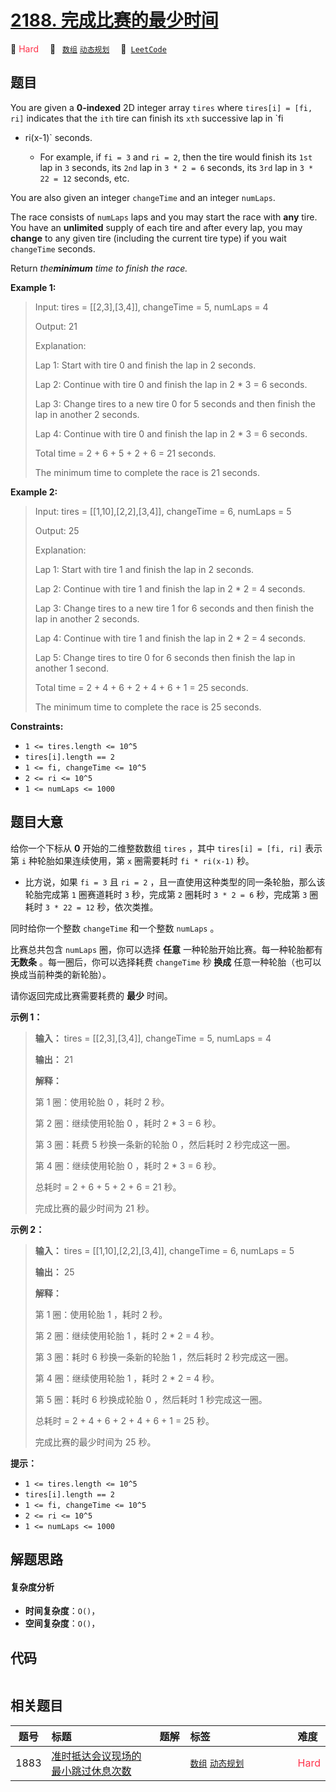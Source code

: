 # [2188. 完成比赛的最少时间](https://leetcode.com/problems/minimum-time-to-finish-the-race)

🔴 <font color=#ff334b>Hard</font>&emsp; 🔖&ensp; [`数组`](/leetcode/outline/tag/array.md) [`动态规划`](/leetcode/outline/tag/dynamic-programming.md)&emsp; 🔗&ensp;[`LeetCode`](https://leetcode.com/problems/minimum-time-to-finish-the-race)


## 题目

You are given a **0-indexed** 2D integer array `tires` where `tires[i] = [fi,
ri]` indicates that the `ith` tire can finish its `xth` successive lap in `fi
* ri(x-1)` seconds.

  * For example, if `fi = 3` and `ri = 2`, then the tire would finish its `1st` lap in `3` seconds, its `2nd` lap in `3 * 2 = 6` seconds, its `3rd` lap in `3 * 22 = 12` seconds, etc.

You are also given an integer `changeTime` and an integer `numLaps`.

The race consists of `numLaps` laps and you may start the race with **any**
tire. You have an **unlimited** supply of each tire and after every lap, you
may **change** to any given tire (including the current tire type) if you wait
`changeTime` seconds.

Return _the**minimum** time to finish the race._



**Example 1:**

> Input: tires = [[2,3],[3,4]], changeTime = 5, numLaps = 4
> 
> Output: 21
> 
> Explanation: 
> 
> Lap 1: Start with tire 0 and finish the lap in 2 seconds.
> 
> Lap 2: Continue with tire 0 and finish the lap in 2 * 3 = 6 seconds.
> 
> Lap 3: Change tires to a new tire 0 for 5 seconds and then finish the lap in another 2 seconds.
> 
> Lap 4: Continue with tire 0 and finish the lap in 2 * 3 = 6 seconds.
> 
> Total time = 2 + 6 + 5 + 2 + 6 = 21 seconds.
> 
> The minimum time to complete the race is 21 seconds.

**Example 2:**

> Input: tires = [[1,10],[2,2],[3,4]], changeTime = 6, numLaps = 5
> 
> Output: 25
> 
> Explanation: 
> 
> Lap 1: Start with tire 1 and finish the lap in 2 seconds.
> 
> Lap 2: Continue with tire 1 and finish the lap in 2 * 2 = 4 seconds.
> 
> Lap 3: Change tires to a new tire 1 for 6 seconds and then finish the lap in another 2 seconds.
> 
> Lap 4: Continue with tire 1 and finish the lap in 2 * 2 = 4 seconds.
> 
> Lap 5: Change tires to tire 0 for 6 seconds then finish the lap in another 1 second.
> 
> Total time = 2 + 4 + 6 + 2 + 4 + 6 + 1 = 25 seconds.
> 
> The minimum time to complete the race is 25 seconds. 

**Constraints:**

  * `1 <= tires.length <= 10^5`
  * `tires[i].length == 2`
  * `1 <= fi, changeTime <= 10^5`
  * `2 <= ri <= 10^5`
  * `1 <= numLaps <= 1000`


## 题目大意

给你一个下标从 **0**  开始的二维整数数组 `tires` ，其中 `tires[i] = [fi, ri]` 表示第 `i` 种轮胎如果连续使用，第
`x` 圈需要耗时 `fi * ri(x-1)` 秒。

  * 比方说，如果 `fi = 3` 且 `ri = 2` ，且一直使用这种类型的同一条轮胎，那么该轮胎完成第 `1` 圈赛道耗时 `3` 秒，完成第 `2` 圈耗时 `3 * 2 = 6` 秒，完成第 `3` 圈耗时 `3 * 22 = 12` 秒，依次类推。

同时给你一个整数 `changeTime` 和一个整数 `numLaps` 。

比赛总共包含 `numLaps` 圈，你可以选择 **任意**  一种轮胎开始比赛。每一种轮胎都有 **无数条**  。每一圈后，你可以选择耗费
`changeTime` 秒 **换成**  任意一种轮胎（也可以换成当前种类的新轮胎）。

请你返回完成比赛需要耗费的 **最少**  时间。



**示例 1：**

> 
> 
> 
> 
> 
> **输入：** tires = [[2,3],[3,4]], changeTime = 5, numLaps = 4
> 
> **输出：** 21
> 
> **解释：**
> 
> 第 1 圈：使用轮胎 0 ，耗时 2 秒。
> 
> 第 2 圈：继续使用轮胎 0 ，耗时 2 * 3 = 6 秒。
> 
> 第 3 圈：耗费 5 秒换一条新的轮胎 0 ，然后耗时 2 秒完成这一圈。
> 
> 第 4 圈：继续使用轮胎 0 ，耗时 2 * 3 = 6 秒。
> 
> 总耗时 = 2 + 6 + 5 + 2 + 6 = 21 秒。
> 
> 完成比赛的最少时间为 21 秒。
> 
> 

**示例 2：**

> 
> 
> 
> 
> 
> **输入：** tires = [[1,10],[2,2],[3,4]], changeTime = 6, numLaps = 5
> 
> **输出：** 25
> 
> **解释：**
> 
> 第 1 圈：使用轮胎 1 ，耗时 2 秒。
> 
> 第 2 圈：继续使用轮胎 1 ，耗时 2 * 2 = 4 秒。
> 
> 第 3 圈：耗时 6 秒换一条新的轮胎 1 ，然后耗时 2 秒完成这一圈。
> 
> 第 4 圈：继续使用轮胎 1 ，耗时 2 * 2 = 4 秒。
> 
> 第 5 圈：耗时 6 秒换成轮胎 0 ，然后耗时 1 秒完成这一圈。
> 
> 总耗时 = 2 + 4 + 6 + 2 + 4 + 6 + 1 = 25 秒。
> 
> 完成比赛的最少时间为 25 秒。
> 
> 



**提示：**

  * `1 <= tires.length <= 10^5`
  * `tires[i].length == 2`
  * `1 <= fi, changeTime <= 10^5`
  * `2 <= ri <= 10^5`
  * `1 <= numLaps <= 1000`


## 解题思路

#### 复杂度分析

- **时间复杂度**：`O()`，
- **空间复杂度**：`O()`，

## 代码

```javascript

```

## 相关题目

<!-- prettier-ignore -->
| 题号 | 标题 | 题解 | 标签 | 难度 |
| :------: | :------ | :------: | :------ | :------ |
| 1883 | [准时抵达会议现场的最小跳过休息次数](https://leetcode.com/problems/minimum-skips-to-arrive-at-meeting-on-time) |  |  [`数组`](/leetcode/outline/tag/array.md) [`动态规划`](/leetcode/outline/tag/dynamic-programming.md) | <font color=#ff334b>Hard</font> |

<style>
.blue {
    background-color: #096dd9;
    padding: 0.25rem 0.5rem;
    margin: 0;
    font-size: 0.85em;
    border-radius: 3px;
    color: white;
    font-weight: 500;
}
table th:first-of-type { width: 10%; }
table th:nth-of-type(2) { width: 35%; }
table th:nth-of-type(3) { width: 10%; }
table th:nth-of-type(4) { width: 35%; }
table th:nth-of-type(5) { width: 10%; }
</style>
